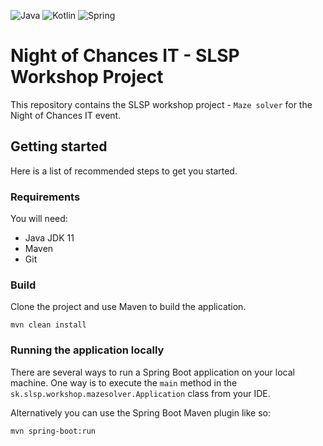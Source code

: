 ![Java](https://img.shields.io/badge/java-%23ED8B00.svg?style=for-the-badge&logo=java&logoColor=white) ![Kotlin](https://img.shields.io/badge/kotlin-%237F52FF.svg?style=for-the-badge&logo=kotlin&logoColor=white) ![Spring](https://img.shields.io/badge/spring-%236DB33F.svg?style=for-the-badge&logo=spring&logoColor=white)

# Night of Chances IT - SLSP Workshop Project

This repository contains the SLSP workshop project - `Maze solver` for the Night of Chances IT event.

## Getting started

Here is a list of recommended steps to get you started.

### Requirements

You will need:

- Java JDK 11
- Maven
- Git

### Build
Clone the project and use Maven to build the application.
```
mvn clean install
```

### Running the application locally
There are several ways to run a Spring Boot application on your local machine. One way is to execute the `main` method in the `sk.slsp.workshop.mazesolver.Application` class from your IDE.

Alternatively you can use the Spring Boot Maven plugin like so:
```
mvn spring-boot:run
```

